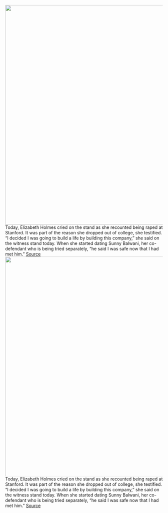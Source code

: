 <img src='https://cdn.vox-cdn.com/thumbor/6cFpRIr_0pMttsduNlhySyEm6wI=/0x0:4000x2666/1200x675/filters:focal(1668x393:2308x1033)/cdn.vox-cdn.com/uploads/chorus_image/image/70207845/1236751861.0.jpg' width='700px' /><br/>
Today, Elizabeth Holmes cried on the stand as she recounted being raped at Stanford. It was part of the reason she dropped out of college, she testified. “I decided I was going to build a life by building this company,” she said on the witness stand today. When she started dating Sunny Balwani, her co-defendant who is being tried separately, “he said I was safe now that I had met him.”
<a href='https://www.theverge.com/2021/11/29/22809049/elizabeth-holmes-sunny-balwani-abuse-fraud'> Source <a/><img src='https://cdn.vox-cdn.com/thumbor/6cFpRIr_0pMttsduNlhySyEm6wI=/0x0:4000x2666/1200x675/filters:focal(1668x393:2308x1033)/cdn.vox-cdn.com/uploads/chorus_image/image/70207845/1236751861.0.jpg' width='700px' /><br/>
Today, Elizabeth Holmes cried on the stand as she recounted being raped at Stanford. It was part of the reason she dropped out of college, she testified. “I decided I was going to build a life by building this company,” she said on the witness stand today. When she started dating Sunny Balwani, her co-defendant who is being tried separately, “he said I was safe now that I had met him.”
<a href='https://www.theverge.com/2021/11/29/22809049/elizabeth-holmes-sunny-balwani-abuse-fraud'> Source <a/>